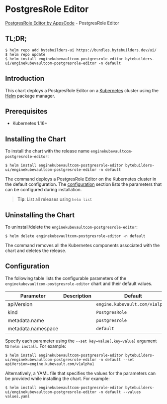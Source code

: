# PostgresRole Editor

[PostgresRole Editor by AppsCode](https://byte.builders) - PostgresRole Editor

## TL;DR;

```console
$ helm repo add bytebuilders-ui https://bundles.bytebuilders.dev/ui/
$ helm repo update
$ helm install enginekubevaultcom-postgresrole-editor bytebuilders-ui/enginekubevaultcom-postgresrole-editor -n default
```

## Introduction

This chart deploys a PostgresRole Editor on a [Kubernetes](http://kubernetes.io) cluster using the [Helm](https://helm.sh) package manager.

## Prerequisites

- Kubernetes 1.16+

## Installing the Chart

To install the chart with the release name `enginekubevaultcom-postgresrole-editor`:

```console
$ helm install enginekubevaultcom-postgresrole-editor bytebuilders-ui/enginekubevaultcom-postgresrole-editor -n default
```

The command deploys a PostgresRole Editor on the Kubernetes cluster in the default configuration. The [configuration](#configuration) section lists the parameters that can be configured during installation.

> **Tip**: List all releases using `helm list`

## Uninstalling the Chart

To uninstall/delete the `enginekubevaultcom-postgresrole-editor`:

```console
$ helm delete enginekubevaultcom-postgresrole-editor -n default
```

The command removes all the Kubernetes components associated with the chart and deletes the release.

## Configuration

The following table lists the configurable parameters of the `enginekubevaultcom-postgresrole-editor` chart and their default values.

|     Parameter      | Description |             Default             |
|--------------------|-------------|---------------------------------|
| apiVersion         |             | `engine.kubevault.com/v1alpha1` |
| kind               |             | `PostgresRole`                  |
| metadata.name      |             | `postgresrole`                  |
| metadata.namespace |             | `default`                       |


Specify each parameter using the `--set key=value[,key=value]` argument to `helm install`. For example:

```console
$ helm install enginekubevaultcom-postgresrole-editor bytebuilders-ui/enginekubevaultcom-postgresrole-editor -n default --set apiVersion=engine.kubevault.com/v1alpha1
```

Alternatively, a YAML file that specifies the values for the parameters can be provided while
installing the chart. For example:

```console
$ helm install enginekubevaultcom-postgresrole-editor bytebuilders-ui/enginekubevaultcom-postgresrole-editor -n default --values values.yaml
```
